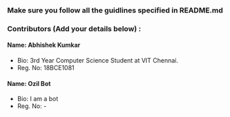 ### Make sure you follow all the guidlines specified in README.md


### Contributors (Add your details below) :

#### Name: Abhishek Kumkar
 - Bio: 3rd Year Computer Science Student at VIT Chennai.
 - Reg. No: 18BCE1081

 #### Name: Ozil Bot
 - Bio: I am a bot
 - Reg. No: -
 
